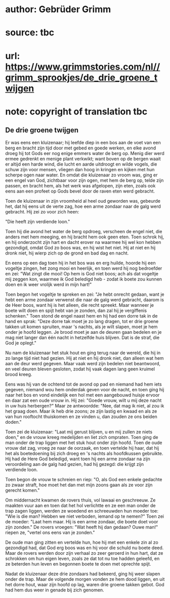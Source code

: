 # author: Gebrüder Grimm
# source: tbc
# url: https://www.grimmstories.com/nl//grimm_sprookjes/de_drie_groene_twijgen
# note: copyright of translation tbc

## De drie groene twijgen 

Er was eens een kluizenaar; hij leefde diep in een bos aan de voet van
een berg en bracht zijn tijd door met gebed en goede werken, en elke
avond droeg hij tot Gods eer nog enige emmers water de berg op. Menig
dier werd ermee gedrenkt en menige plant verkwikt; want boven op de
bergen waait er altijd een harde wind, die lucht en aarde uitdroogt en
wilde vogels, die schuw zijn voor mensen, vliegen dan hoog in kringen en
kijken met hun scherpe ogen naar water. En omdat die kluizenaar zo vroom
was, ging er een engel van God, zichtbaar voor zijn ogen, met hem de
berg op, telde zijn passen, en bracht hem, als het werk was afgelopen,
zijn eten, zoals ook eens aan een profeet op Gods bevel door de raven
eten werd gebracht.

Toen de kluizenaar in zijn vroomheid al heel oud geworden was, gebeurde
het, dat hij eens uit de verte zag, hoe een arme zondaar naar de galg
werd gebracht. Hij zei zo voor zich heen:

"Die heeft zijn verdiende loon."

Toen hij die avond het water de berg opdroeg, verscheen de engel niet,
die anders met hem meeging, en hij bracht hem ook geen eten. Toen schrok
hij, en hij onderzocht zijn hart en dacht erover na waarmee hij wel kon
hebben gezondigd, omdat God zo boos was, en hij wist het niet. Hij at
niet en hij dronk niet, hij wierp zich op de grond en bad dag en nacht.

En eens op een dag toen hij in het bos was en erg huilde, hoorde hij een
vogeltje zingen, het zong mooi en heerlijk, en toen werd hij nog
bedroefder en zei: "Wat zingt die mooi! Op hem is God niet boos; ach
als dat vogeltje mij zeggen kon, waarmee ik God beledigd heb - zodat ik
boete zou kunnen doen en ik weer vrolijk werd in mijn hart!"

Toen begon het vogeltje te spreken en zei: "Je hebt onrecht gedaan,
want je hebt een arme zondaar verwenst die naar de galg werd gebracht,
daarom is de Heer boos, want hij is het alleen, die recht spreekt. Maar
wanneer je boete wilt doen en spijt hebt van je zonden, dan zal hij je
vergiffenis schenken." Toen stond de engel naast hem en hij had een
dorre tak in de hand en sprak: "Deze dorre tak moet je zo lang dragen,
tot er drie groene takken uit komen spruiten, maar 's nachts, als je
wilt slapen, moet je hem onder je hoofd leggen. Je brood moet je aan de
deuren gaan bedelen en je mag niet langer dan één nacht in hetzelfde
huis blijven. Dat is de straf, die God je oplegt."

Nu nam de kluizenaar het stuk hout en ging terug naar de wereld, die hij
in zo lange tijd niet had gezien. Hij at niet en hij dronk niet, dan
alleen wat hem aan de deur werd gegeven. Maar vaak werd zijn bedelen
niet beantwoord, en veel deuren bleven gesloten, zodat hij vaak dagen
lang geen kruimel brood kreeg.

Eens was hij van de ochtend tot de avond op pad en niemand had hem iets
gegeven, niemand wou hem onderdak geven voor de nacht, en toen ging hij
naar het bos en vond eindelijk een hol met een aangebouwd huisje ervoor
en daar zat een oude vrouw in. Hij zei: "Goede vrouw, wilt u mij deze
nacht in uw huis herbergen?" Maar ze antwoordde: "Nee, dat mag ik
niet, al zou ik het graag doen. Maar ik heb drie zoons; ze zijn lastig
en kwaad en als ze van hun rooftocht thuiskomen en ze vinden u, dan
zouden ze ons beiden doden."

Toen zei de kluizenaar: "Laat mij gerust blijven, u en mij zullen ze
niets doen," en de vrouw kreeg medelijden en liet zich ompraten. Toen
ging de man onder de trap liggen met het stuk hout onder zijn hoofd.
Toen de oude vrouw dat zag, vroeg ze naar de oorzaak, en toen vertelde
hij haar, dat hij het als boetedoening bij zich droeg en 's nachts als
hoofdkussen gebruikte. Hij had de Here God beledigd, want toen hij een
arme zondaar na zijn veroordeling aan de galg had gezien, had hij
gezegd: die krijgt zijn verdiende loon.

Toen begon de vrouw te schreien en riep: "O, als God een enkele
gedachte zo zwaar straft, hoe moet het dan met mijn zoons gaan als ze
voor zijn gerecht komen."

Om middernacht kwamen de rovers thuis, vol lawaai en geschreeuw. Ze
maakten vuur aan en toen dat het hol verlichtte en ze een man onder de
trap zagen liggen, werden ze woedend en schreeuwden hun moeder toe:
"Wie is die man? Hebben we niet verboden, iemand op te nemen?" Toen
zei de moeder: "Laat hem maar. Hij is een arme zondaar, die boete doet
voor zijn zonden." De rovers vroegen: "Wat heeft hij dan gedaan? Ouwe
man!" riepen ze, "vertel ons eens van je zonden."

De oude man ging zitten en vertelde hun, hoe hij met een enkele zin al
zo gezondigd had, dat God erg boos was en hij voor die schuld nu boete
deed. Maar de rovers werden door zijn verhaal zo zeer geroerd in hun
hart, dat ze schrokken om hun eigen leven, zoals ze dat tot nu toe
hadden geleefd, en ze beterden hun leven en begonnen boete te doen met
oprechte spijt.

Nadat de kluizenaar deze drie zondaars had bekeerd, ging hij weer slapen
onder de trap. Maar de volgende morgen vonden ze hem dood liggen, en uit
het dorre hout, waar zijn hoofd op lag, waren drie groene takken gebot.
God had hem dus weer in genade bij zich genomen.
